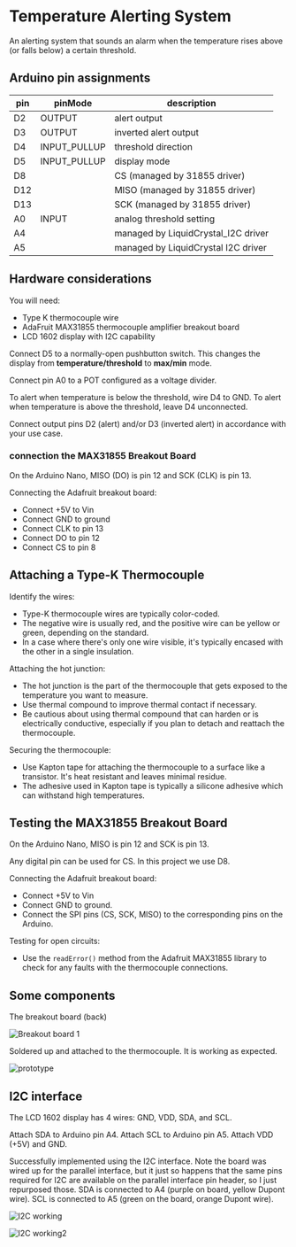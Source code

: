 # Temperature Alerting System

An alerting system that sounds an alarm when the temperature rises above (or falls below) a certain threshold. 

## Arduino pin assignments

| pin  | pinMode      | description                         |
|------|--------------|-------------------------------------|
| D2   | OUTPUT       | alert output                        |
| D3   | OUTPUT       | inverted alert output               |
| D4   | INPUT_PULLUP | threshold direction                 |
| D5   | INPUT_PULLUP | display mode                        |
| D8   |              | CS (managed by 31855 driver)        |
| D12  |              | MISO (managed by 31855 driver)      |
| D13  |              | SCK (managed by 31855 driver)       |
| A0   | INPUT        | analog threshold setting            |
| A4   |              | managed by LiquidCrystal_I2C driver |
| A5   |              | managed by LiquidCrystal I2C driver |


## Hardware considerations

You will need:
- Type K thermocouple wire
- AdaFruit MAX31855 thermocouple amplifier breakout board
- LCD 1602 display with I2C capability

Connect D5 to a normally-open pushbutton switch. This changes the display from **temperature/threshold** to **max/min** mode.

Connect pin A0 to a POT configured as a voltage divider.

To alert when temperature is below the threshold, wire D4 to GND. To alert when temperature is above the threshold, leave D4 unconnected.

Connect output pins D2 (alert) and/or D3 (inverted alert) in accordance with your use case.

### connection the MAX31855 Breakout Board

On the Arduino Nano, MISO (DO) is pin 12 and SCK (CLK) is pin 13.

Connecting the Adafruit breakout board:
- Connect +5V to Vin
- Connect GND to ground
- Connect CLK to pin 13
- Connect DO to pin 12
- Connect CS to pin 8

## Attaching a Type-K Thermocouple

Identify the wires:
- Type-K thermocouple wires are typically color-coded.
- The negative wire is usually red, and the positive wire can be yellow or green, depending on the standard.
- In a case where there's only one wire visible, it's typically encased with the other in a single insulation.

Attaching the hot junction:
- The hot junction is the part of the thermocouple that gets exposed to the temperature you want to measure.
- Use thermal compound to improve thermal contact if necessary.
- Be cautious about using thermal compound that can harden or is electrically conductive, especially if you plan to detach and reattach the thermocouple.

Securing the thermocouple:
- Use Kapton tape for attaching the thermocouple to a surface like a transistor. It's heat resistant and leaves minimal residue.
- The adhesive used in Kapton tape is typically a silicone adhesive which can withstand high temperatures.

## Testing the MAX31855 Breakout Board

On the Arduino Nano, MISO is pin 12 and SCK is pin 13.

Any digital pin can be used for CS. In this project we use D8.

Connecting the Adafruit breakout board:
- Connect +5V to Vin
- Connect GND to ground.
- Connect the SPI pins (CS, SCK, MISO) to the corresponding pins on the Arduino.

Testing for open circuits:
- Use the `readError()` method from the Adafruit MAX31855 library to check for any faults with the thermocouple connections.

## Some components

The breakout board (back)

![Breakout board 1](thermo1.jpg)

Soldered up and attached to the thermocouple. It is working as expected.

![prototype](thermo3.jpg)

## I2C interface

The LCD 1602 display has 4 wires: GND, VDD, SDA, and SCL.

Attach SDA to Arduino pin A4. Attach SCL to Arduino pin A5. Attach VDD (+5V) and GND.

Successfully implemented using the I2C interface. Note the board was wired up for the parallel interface, but it just so happens that the same pins required for I2C are available on the parallel interface pin header, so I just repurposed those. SDA is connected to A4 (purple on board, yellow Dupont wire). SCL is connected to A5 (green on the board, orange Dupont wire).

![I2C working](working-I2C.jpg)

![I2C working2](working2-I2C.jpg)
